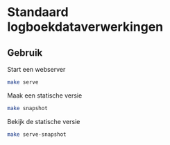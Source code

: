 # Standaard logboekdataverwerkingen


## Gebruik


Start een webserver

```sh
make serve
```


Maak een statische versie

```sh
make snapshot
```


Bekijk de statische versie

```sh
make serve-snapshot
```
